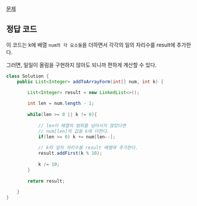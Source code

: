 [문제](https://leetcode.com/problems/add-to-array-form-of-integer/description/)

## 정답 코드 

이 코드는 k에 배열 `num의 각 요소들`을 더하면서 각각의 일의 자리수를 result에 추가한다. 

그러면, 일일이 올림을 구현하지 않아도 되니까 편하게 계산할 수 있다.

``` java
class Solution {
    public List<Integer> addToArrayForm(int[] num, int k) {
        
        List<Integer> result = new LinkedList<>();

        int len = num.length - 1;
        
        while(len >= 0 || k != 0){
            
            // len이 배열의 범위를 넘어서지 않았다면
            // num[len]의 값을 k에 더한다. 
            if(len >= 0) k += num[len--];
            
            // k의 일의 자리수를 result 배열에 추가한다. 
            result.addFirst(k % 10);
          
            k /= 10;
        }
            
        return result;
        
    }
}
```
